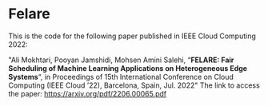 # Felare
This is the code for the following paper published in IEEE Cloud Computing 2022:

"Ali Mokhtari, Pooyan Jamshidi, Mohsen Amini Salehi, “**FELARE: Fair Scheduling of Machine Learning Applications on Heterogeneous Edge Systems**“, in Proceedings of 15th International Conference on Cloud Computing (IEEE Cloud ’22), Barcelona, Spain, Jul. 2022"
The link to access the paper: https://arxiv.org/pdf/2206.00065.pdf


